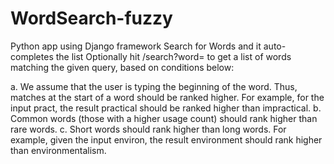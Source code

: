 # WordSearch-fuzzy
Python app using Django framework
Search for Words and it auto-completes the list
Optionally hit 
/search?word=
to get a list of words matching the given query, based on conditions below:

a. We assume that the user is typing the beginning of the word. Thus, matches at the start of a word should be ranked higher. For example, for the input pract, the result practical should be ranked higher than impractical. 
b. Common words (those with a higher usage count) should rank higher than rare words. 
c. Short words should rank higher than long words. For example, given the input environ, the result environment should rank higher than environmentalism.
